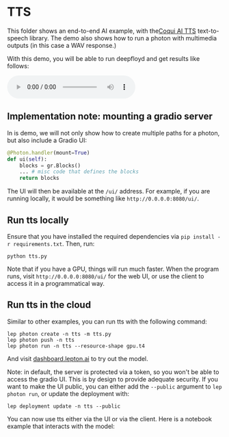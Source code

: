 # TTS

This folder shows an end-to-end AI example, with the[Coqui AI TTS](https://github.com/coqui-ai/TTS/) text-to-speech library. The demo also shows how to run a photon with multimedia outputs (in this case a WAV response.)

With this demo, you will be able to run deepfloyd and get results like follows:


<audio src="assets/thequickbrownfox.mp3" controls></audio>

## Implementation note: mounting a gradio server

In is demo, we will not only show how to create multiple paths for a photon, but also include a Gradio UI:
```python
@Photon.handler(mount=True)
def ui(self):
    blocks = gr.Blocks()
    ... # misc code that defines the blocks
    return blocks
```
The UI will then be available at the `/ui/` address. For example, if you are running locally, it would be something like `http://0.0.0.0:8080/ui/`.

## Run tts locally

Ensure that you have installed the required dependencies via `pip install -r requirements.txt`. Then, run:
```shell
python tts.py
```
Note that if you have a GPU, things will run much faster. When the program runs, visit `http://0.0.0.0:8080/ui/` for the web UI, or use the client to access it in a programmatical way.

## Run tts in the cloud

Similar to other examples, you can run tts with the following command:

```shell
lep photon create -n tts -m tts.py
lep photon push -n tts
lep photon run -n tts --resource-shape gpu.t4
```

And visit [dashboard.lepton.ai](https://dashboard.lepton.ai/) to try out the model.

Note: in default, the server is protected via a token, so you won't be able to access the gradio UI. This is by design to provide adequate security. If you want to make the UI public, you can either add the `--public` argument to `lep photon run`, or update the deployment with:

```shell
lep deployment update -n tts --public
```

You can now use tts either via the UI or via the client. Here is a notebook example that interacts with the model:

